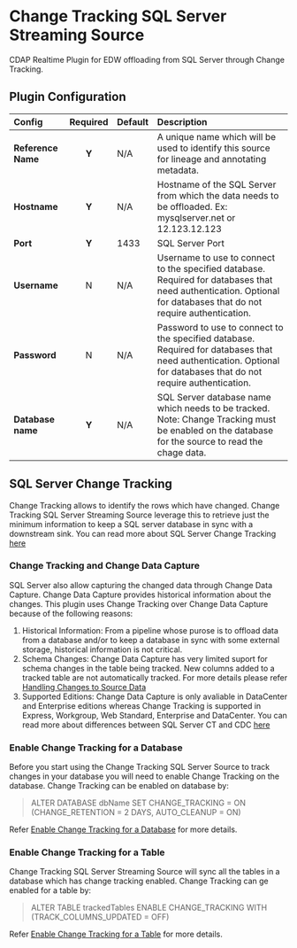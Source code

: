 Change Tracking SQL Server Streaming Source
===========================================

CDAP Realtime Plugin for EDW offloading from SQL Server through Change Tracking.

Plugin Configuration
---------------------
| Config | Required | Default | Description |
| :------------ | :------: | :----- | :---------- |
| **Reference Name** | **Y** | N/A | A unique name which will be used to identify this source for lineage and annotating metadata.|
| **Hostname** | **Y** | N/A | Hostname of the SQL Server from which the data needs to be offloaded. Ex: mysqlserver.net or 12.123.12.123  |
| **Port** | **Y** | 1433 | SQL Server Port |
| **Username** | N | N/A | Username to use to connect to the specified database. Required for databases that need authentication. Optional for databases that do not require authentication. |
| **Password** | N | N/A | Password to use to connect to the specified database. Required for databases that need authentication. Optional for databases that do not require authentication. |
| **Database name** | **Y** | N/A | SQL Server database name which needs to be tracked. Note: Change Tracking must be enabled on the database for the source to read the chage data.|

SQL Server Change Tracking
--------------------------
Change Tracking allows to identify the rows which have changed. Change Tracking SQL Server Streaming Source leverage 
this to retrieve just the minimum information to keep a SQL server database in sync with a downstream sink. You can 
read more about SQL Server Change Tracking 
[here](https://docs.microsoft.com/en-us/sql/relational-databases/track-changes/about-change-tracking-sql-server)

### Change Tracking and Change Data Capture
SQL Server also allow capturing the changed data through Change Data Capture. Change Data Capture provides historical 
information about the changes. This plugin uses Change Tracking over Change Data Capture because of the following 
reasons:

1. Historical Information: From a pipeline whose purose is to offload data from a database and/or to keep a database 
in sync with some external storage, historical information is not critical.
2. Schema Changes: Change Data Capture has very limited suport for schema changes in the table being tracked. 
New columns added to a tracked table are not automatically tracked. For more details please refer 
[Handling Changes to Source Data](https://docs.microsoft.com/en-us/sql/relational-databases/track-changes/about-change-data-capture-sql-server#handling-changes-to-source-tables)
3. Supported Editions: Change Data Capture is only avaliable in DataCenter and Enterprise editions whereas 
Change Tracking is supported in Express, Workgroup, Web Standard, Enterprise and DataCenter.
You can read more about differences between SQL Server CT and CDC 
[here](https://technet.microsoft.com/en-us/library/cc280519(v=sql.105).aspx)

### Enable Change Tracking for a Database
Before you start using the Change Tracking SQL Server Source to track changes in your database you will need to 
enable Change Tracking on the database. Change Tracking can be enabled on database by:

> ALTER DATABASE dbName SET CHANGE_TRACKING = ON (CHANGE_RETENTION = 2 DAYS, AUTO_CLEANUP = ON)

Refer [Enable Change Tracking for a Database](https://docs.microsoft.com/en-us/sql/relational-databases/track-changes/enable-and-disable-change-tracking-sql-server#enable-change-tracking-for-a-database) for more details.

### Enable Change Tracking for a Table
Change Tracking SQL Server Streaming Source will sync all the tables in a database which has change tracking enabled. 
Change Tracking can ge enabled for a table by:

> ALTER TABLE trackedTables ENABLE CHANGE_TRACKING WITH (TRACK_COLUMNS_UPDATED = OFF)

Refer [Enable Change Tracking for a Table](https://docs.microsoft.com/en-us/sql/relational-databases/track-changes/enable-and-disable-change-tracking-sql-server#enable-change-tracking-for-a-table) for more details.

